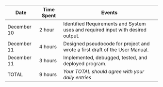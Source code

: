 | Date        | Time Spent | Events
|-------------|------------|--------------------
| December 10 | 2 hour     | Identified Requirements and System uses and required input with desired output.
| December 11 | 4 hours    | Designed pseudocode for project and wrote a first draft of the User Manual.
| December 11 | 3 hours    | Implemented, debugged, tested, and deployed program.
| TOTAL       | 9 hours    | *Your TOTAL should agree with your daily entries*
